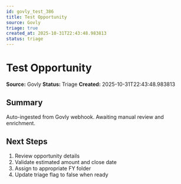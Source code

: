 ```yaml
---
id: govly_test_386
title: Test Opportunity
source: Govly
triage: true
created_at: 2025-10-31T22:43:48.983813
status: triage
---
```


# Test Opportunity

**Source:** Govly
**Status:** Triage
**Created:** 2025-10-31T22:43:48.983813

## Summary

Auto-ingested from Govly webhook. Awaiting manual review and enrichment.

## Next Steps

1. Review opportunity details
2. Validate estimated amount and close date
3. Assign to appropriate FY folder
4. Update triage flag to false when ready
